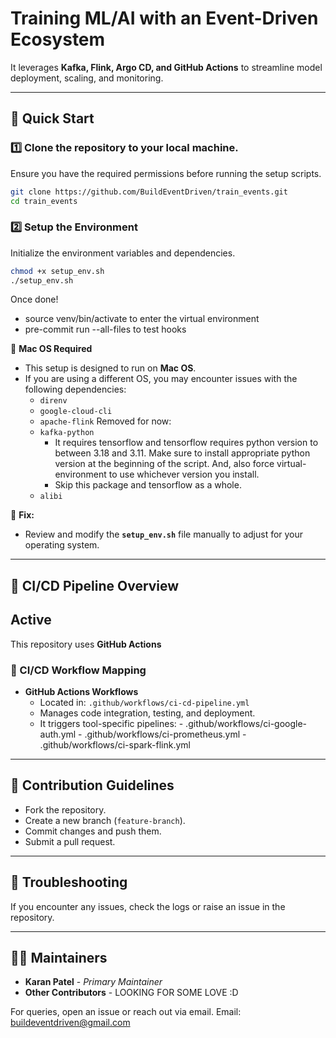 # **Training ML/AI with an Event-Driven Ecosystem**

It leverages **Kafka, Flink, Argo CD, and GitHub Actions** to streamline model deployment, scaling, and monitoring.

---

## **🚀 Quick Start**

### **1️⃣ Clone the repository to your local machine.**
Ensure you have the required permissions before running the setup scripts.

```sh
git clone https://github.com/BuildEventDriven/train_events.git
cd train_events
```

### **2️⃣ Setup the Environment**
Initialize the environment variables and dependencies.

```sh
chmod +x setup_env.sh
./setup_env.sh
```
Once done!
- source venv/bin/activate to enter the virtual environment
- pre-commit run --all-files to test hooks

🚨 **Mac OS Required**
- This setup is designed to run on **Mac OS**.
- If you are using a different OS, you may encounter issues with the following dependencies:
  - `direnv`
  - `google-cloud-cli`
  - `apache-flink`
  Removed for now:
  - `kafka-python`
      - It requires tensorflow and tensorflow requires python version to between 3.18 and 3.11. Make sure to install appropriate python version at the beginning of the script. And, also force virtual-environment to use whichever version you install.
      - Skip this package and tensorflow as a whole.
  - `alibi`

🔧 **Fix:**
- Review and modify the **`setup_env.sh`** file manually to adjust for your operating system.

---

## **📌 CI/CD Pipeline Overview**
## Active
This repository uses **GitHub Actions**

### **🔄 CI/CD Workflow Mapping**
- **GitHub Actions Workflows**
  - Located in: `.github/workflows/ci-cd-pipeline.yml`
  - Manages code integration, testing, and deployment.
  - It triggers tool-specific pipelines:
  		- .github/workflows/ci-google-auth.yml
  		- .github/workflows/ci-prometheus.yml
  		- .github/workflows/ci-spark-flink.yml

---

## **📌 Contribution Guidelines**
- Fork the repository.
- Create a new branch (`feature-branch`).
- Commit changes and push them.
- Submit a pull request.

---

## **🔧 Troubleshooting**
If you encounter any issues, check the logs or raise an issue in the repository.

---

## **👨‍💻 Maintainers**
- **Karan Patel** - _Primary Maintainer_
- **Other Contributors** - LOOKING FOR SOME LOVE :D

For queries, open an issue or reach out via email.
Email: buildeventdriven@gmail.com
